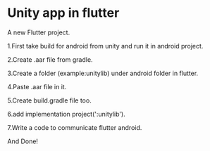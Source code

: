 # Unity app in flutter

A new Flutter project.

1.First take build for android from unity and run it in android project.

2.Create .aar file from gradle.

3.Create a folder (example:unitylib)  under android folder in flutter.

4.Paste .aar file in it.

5.Create build.gradle file too.

6.add implementation project(':unitylib').

7.Write a code to communicate flutter android.

And Done!

